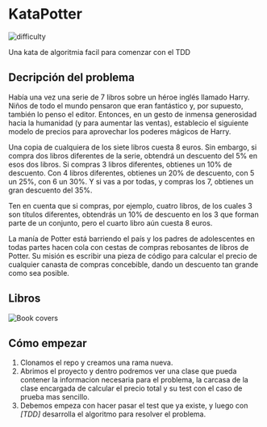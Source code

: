 # KataPotter
![difficulty][difficulty]

Una kata de algoritmia facil para comenzar con el TDD

## Decripción del problema
Había una vez una serie de 7 libros sobre un héroe inglés llamado Harry. Niños de todo el mundo pensaron que eran fantástico y, por supuesto, también lo penso el editor. Entonces, en un gesto de inmensa generosidad hacia la humanidad (y para aumentar las ventas), establecio el siguiente modelo de precios para aprovechar los poderes mágicos de Harry.

Una copia de cualquiera de los siete libros cuesta 8 euros. Sin embargo, si compra dos libros diferentes de la serie, obtendrá un descuento del 5% en esos dos libros. Si compras 3 libros diferentes, obtienes un 10% de descuento. Con 4 libros diferentes, obtienes un 20% de descuento, con 5 un 25%, con 6 un 30%. Y si vas a por todas, y compras los 7, obtienes un gran descuento del 35%.

Ten en cuenta que si compras, por ejemplo, cuatro libros, de los cuales 3 son títulos diferentes, obtendrás un 10% de descuento en los 3 que forman parte de un conjunto, pero el cuarto libro aún cuesta 8 euros.

La manía de Potter está barriendo el país y los padres de adolescentes en todas partes hacen cola con cestas de compras rebosantes de libros de Potter. Su misión es escribir una pieza de código para calcular el precio de cualquier canasta de compras concebible, dando un descuento tan grande como sea posible.

## Libros
![Book covers][Book_Covers]

## Cómo empezar
1. Clonamos el repo y creamos una rama nueva.
2. Abrimos el proyecto y dentro podremos ver una clase que pueda contener la informacion necesaria para el problema, la carcasa de la clase encargada de calcular el precio total y su test con el caso de prueba mas sencillo. 
3. Debemos empeza con hacer pasar el test que ya existe, y luego con *[TDD]* desarrolla el algoritmo para resolver el problema.

[difficulty]: https://img.shields.io/badge/Dificultad-Facil-green.svg
[Book_Covers]: http://www.hogwartsla.com/news/uploads/covers_all.jpg